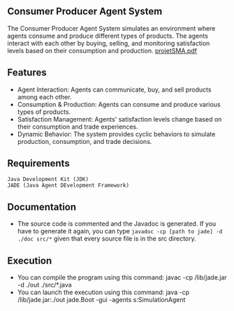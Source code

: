 ## Consumer Producer Agent System

The Consumer Producer Agent System simulates an environment where agents consume and produce different types of products. The agents interact with each other by buying, selling, and monitoring satisfaction levels based on their consumption and production.
[projetSMA.pdf](https://github.com/IkramBlsl/Projet_SMA/files/13692527/projetSMA.pdf)

## Features

- Agent Interaction: Agents can communicate, buy, and sell products among each other.
- Consumption & Production: Agents can consume and produce various types of products.
- Satisfaction Management: Agents' satisfaction levels change based on their consumption and trade experiences.
- Dynamic Behavior: The system provides cyclic behaviors to simulate production, consumption, and trade decisions.


## Requirements

    Java Development Kit (JDK)
    JADE (Java Agent DEvelopment Framework)



## Documentation
- The source code is commented and the Javadoc is generated. If you have to generate it again, you can type `javadoc -cp [path to jade] -d ./doc src/*` given that every source file is in the src directory. 


## Execution
- You can compile the program using this command: javac -cp /lib/jade.jar -d ./out ./src/*.java
- You can launch the execution using this command: java -cp /lib/jade.jar:./out jade.Boot -gui -agents s:SimulationAgent
